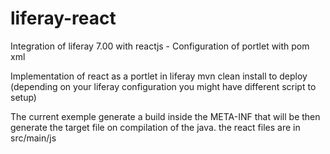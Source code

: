 # liferay-react
Integration of liferay 7.00 with reactjs - Configuration of portlet with pom xml


Implementation of react as a portlet in liferay
mvn clean install to deploy (depending on your liferay configuration you might have different script to setup)

The current exemple generate a build inside the META-INF that will be then generate the target file on compilation of the java.
the react files are in src/main/js
